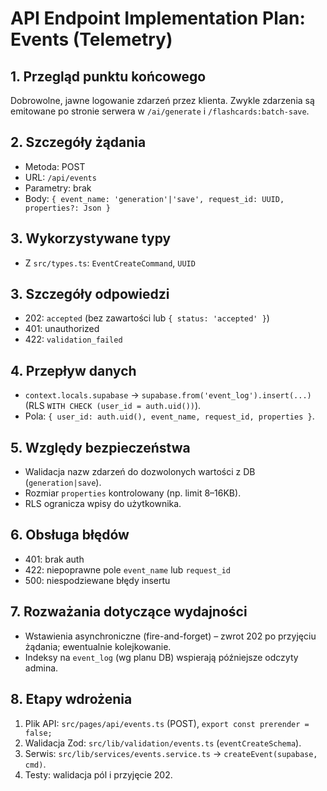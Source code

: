 # API Endpoint Implementation Plan: Events (Telemetry)

## 1. Przegląd punktu końcowego
Dobrowolne, jawne logowanie zdarzeń przez klienta. Zwykle zdarzenia są emitowane po stronie serwera w `/ai/generate` i `/flashcards:batch-save`.

## 2. Szczegóły żądania
- Metoda: POST
- URL: `/api/events`
- Parametry: brak
- Body: `{ event_name: 'generation'|'save', request_id: UUID, properties?: Json }`

## 3. Wykorzystywane typy
- Z `src/types.ts`: `EventCreateCommand`, `UUID`

## 3. Szczegóły odpowiedzi
- 202: `accepted` (bez zawartości lub `{ status: 'accepted' }`)
- 401: unauthorized
- 422: `validation_failed`

## 4. Przepływ danych
- `context.locals.supabase` → `supabase.from('event_log').insert(...)` (RLS `WITH CHECK (user_id = auth.uid())`).
- Pola: `{ user_id: auth.uid(), event_name, request_id, properties }`.

## 5. Względy bezpieczeństwa
- Walidacja nazw zdarzeń do dozwolonych wartości z DB (`generation|save`).
- Rozmiar `properties` kontrolowany (np. limit 8–16KB).
- RLS ogranicza wpisy do użytkownika.

## 6. Obsługa błędów
- 401: brak auth
- 422: niepoprawne pole `event_name` lub `request_id`
- 500: niespodziewane błędy insertu

## 7. Rozważania dotyczące wydajności
- Wstawienia asynchroniczne (fire-and-forget) – zwrot 202 po przyjęciu żądania; ewentualnie kolejkowanie.
- Indeksy na `event_log` (wg planu DB) wspierają późniejsze odczyty admina.

## 8. Etapy wdrożenia
1. Plik API: `src/pages/api/events.ts` (POST), `export const prerender = false;`
2. Walidacja Zod: `src/lib/validation/events.ts` (`eventCreateSchema`).
3. Serwis: `src/lib/services/events.service.ts` → `createEvent(supabase, cmd)`.
4. Testy: walidacja pól i przyjęcie 202.


